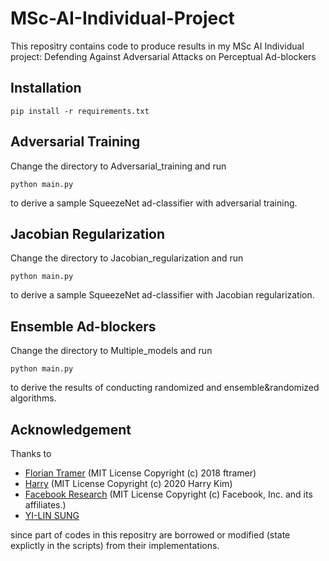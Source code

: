 # MSc-AI-Individual-Project
This repositry contains code to produce results in my MSc AI Individual project: Defending Against Adversarial Attacks on Perceptual Ad-blockers

## Installation
```
pip install -r requirements.txt
```
## Adversarial Training
Change the directory to Adversarial_training and run
```
python main.py
```
to derive a sample SqueezeNet ad-classifier with adversarial training.
## Jacobian Regularization
Change the directory to Jacobian_regularization and run
```
python main.py
```
to derive a sample SqueezeNet ad-classifier with Jacobian regularization.
## Ensemble Ad-blockers
Change the directory to Multiple_models and run
```
python main.py
```
to derive the results of conducting randomized and ensemble&randomized algorithms.
## Acknowledgement
Thanks to 

* [Florian Tramer](https://github.com/ftramer/ad-versarial) (MIT License Copyright (c) 2018 ftramer) 
* [Harry](https://github.com/Harry24k/adversarial-attacks-pytorch) (MIT License Copyright (c) 2020 Harry Kim)
* [Facebook Research](https://github.com/facebookresearch/jacobian_regularizer) (MIT License Copyright (c) Facebook, Inc. and its affiliates.)
* [YI-LIN SUNG](https://github.com/louis2889184/pytorch-adversarial-training)

since part of codes in this repositry are borrowed or modified (state explictly in the scripts) from their implementations.
